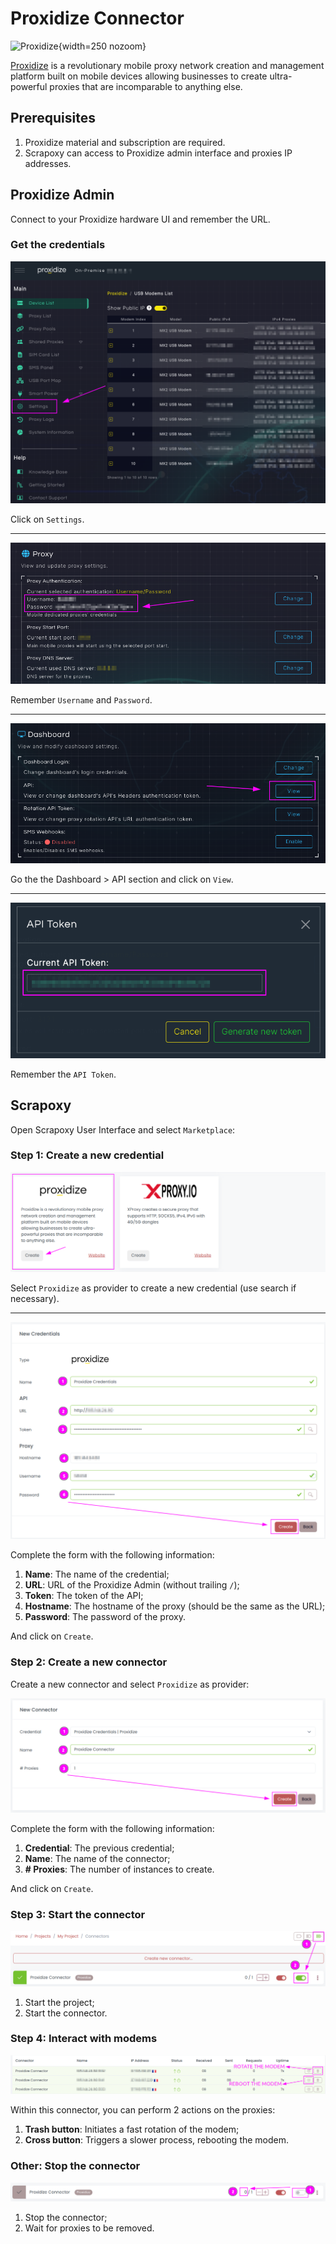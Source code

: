 # Proxidize Connector

![Proxidize](/assets/images/proxidize.svg){width=250 nozoom}

[Proxidize](https://proxidize.com) is a revolutionary mobile proxy network creation and management platform 
built on mobile devices allowing businesses to create ultra-powerful proxies that are incomparable to anything else.


## Prerequisites

1. Proxidize material and subscription are required.
2. Scrapoxy can access to Proxidize admin interface and proxies IP addresses.


## Proxidize Admin

Connect to your Proxidize hardware UI and remember the URL.


### Get the credentials

![Proxidize Settings Select](proxidize_settings_select.png)

Click on `Settings`.

---

![Proxidize Settings Proxy](proxidize_settings_proxy.png)

Remember `Username` and `Password`.

---

![Proxidize API Select](proxidize_api_select.png)

Go the the Dashboard > API section and click on `View`.

---

![Proxidize API Token](proxidize_api_token.png)

Remember the `API Token`.


## Scrapoxy

Open Scrapoxy User Interface and select `Marketplace`:


### Step 1: Create a new credential

![Credential Select](spx_credential_select.png)

Select `Proxidize` as provider to create a new credential (use search if necessary).

---

![Credential Form](spx_credential_create.png)

Complete the form with the following information:
1. **Name**: The name of the credential;
2. **URL**: URL of the Proxidize Admin (without trailing `/`);
3. **Token**: The token of the API;
4. **Hostname**: The hostname of the proxy (should be the same as the URL);
5. **Password**: The password of the proxy.

And click on `Create`.


### Step 2: Create a new connector

Create a new connector and select `Proxidize` as provider:

![Connector Create](spx_connector_create.png)

Complete the form with the following information:
1. **Credential**: The previous credential;
2. **Name**: The name of the connector;
3. **# Proxies**: The number of instances to create.

And click on `Create`.


### Step 3: Start the connector

![Connector Start](spx_connector_start.png)

1. Start the project;
2. Start the connector.


### Step 4: Interact with modems

![SPX Proxies](spx_proxies.png)

Within this connector, you can perform 2 actions on the proxies:
1. **Trash button**: Initiates a fast rotation of the modem;
2. **Cross button**: Triggers a slower process, rebooting the modem.


### Other: Stop the connector

![Connector Stop](spx_connector_stop.png)

1. Stop the connector;
2. Wait for proxies to be removed.
